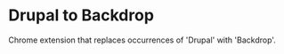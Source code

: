 Drupal to Backdrop
=============

Chrome extension that replaces occurrences of 'Drupal' with 'Backdrop'.

